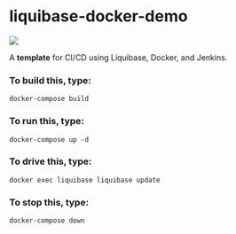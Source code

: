 # liquibase-docker-demo

![](https://miro.medium.com/max/491/1*fwQrAHSeYhoQ1xaAjX5sTQ.jpeg)

A **template** for CI/CD using Liquibase, Docker, and Jenkins.

### To build this, type:
```
docker-compose build
```

### To run this, type:
```
docker-compose up -d
```

### To drive this, type:
```
docker exec liquibase liquibase update
```

### To stop this, type:
```
docker-compose down
```